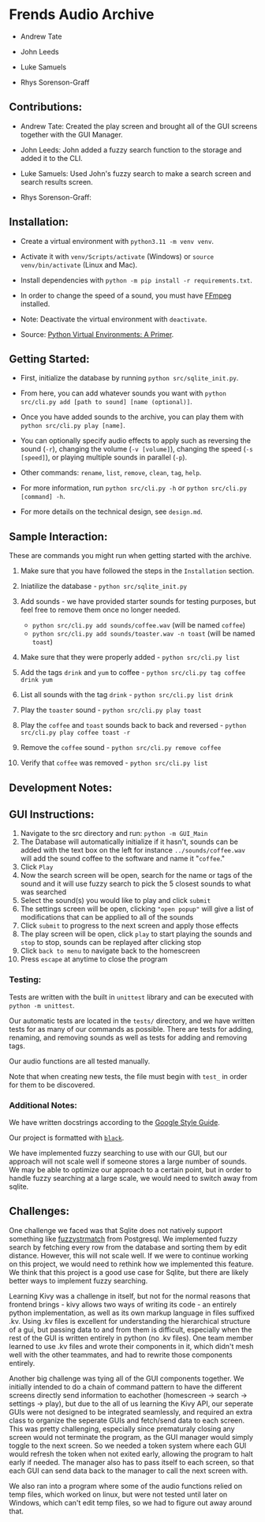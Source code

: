 # Frends Audio Archive

* Andrew Tate

* John Leeds

* Luke Samuels

* Rhys Sorenson-Graff

## Contributions:

* Andrew Tate: Created the play screen and brought all of the GUI screens together with the GUI Manager.

* John Leeds: John added a fuzzy search function to the storage and added it to the CLI.

* Luke Samuels: Used John's fuzzy search to make a search screen and search results screen.

* Rhys Sorenson-Graff:

## Installation:

* Create a virtual environment with `python3.11 -m venv venv`.

* Activate it with `venv/Scripts/activate` (Windows) or `source venv/bin/activate` (Linux and Mac).

* Install dependencies with `python -m pip install -r requirements.txt`.

* In order to change the speed of a sound, you must have [FFmpeg](https://ffmpeg.org/) installed.

* Note: Deactivate the virtual environment with `deactivate`.

* Source: [Python Virtual Environments: A Primer](https://realpython.com/python-virtual-environments-a-primer).

## Getting Started:

* First, initialize the database by running `python src/sqlite_init.py`.

* From here, you can add whatever sounds you want with `python src/cli.py add [path to sound] [name (optional)]`.

* Once you have added sounds to the archive, you can play them with `python src/cli.py play [name]`.

* You can optionally specify audio effects to apply such as reversing the sound (`-r`), changing the volume (`-v [volume]`), changing the speed (`-s [speed]`), or playing multiple sounds in parallel (`-p`).

* Other commands: `rename`, `list`, `remove`, `clean`, `tag`, `help`.

* For more information, run `python src/cli.py -h` or `python src/cli.py [command] -h`.

* For more details on the technical design, see `design.md`.

## Sample Interaction:

These are commands you might run when getting started with the archive.

1. Make sure that you have followed the steps in the `Installation` section.

2. Iniatilize the database - `python src/sqlite_init.py`

3. Add sounds - we have provided starter sounds for testing purposes, but feel free to remove them once no longer needed.
    * `python src/cli.py add sounds/coffee.wav` (will be named `coffee`)
    * `python src/cli.py add sounds/toaster.wav -n toast` (will be named `toast`)

4. Make sure that they were properly added - `python src/cli.py list`

5. Add the tags `drink` and `yum` to coffee - `python src/cli.py tag coffee drink yum`

6. List all sounds with the tag `drink` - `python src/cli.py list drink`

7. Play the `toaster` sound - `python src/cli.py play toast`

8. Play the `coffee` and `toast` sounds back to back and reversed - `python src/cli.py play coffee toast -r`

9. Remove the `coffee` sound - `python src/cli.py remove coffee`

10. Verify that `coffee` was removed - `python src/cli.py list`

## Development Notes:

## GUI Instructions:

1. Navigate to the src directory and run: `python -m GUI_Main`
2. The Database will automatically initialize if it hasn't, sounds can be added with the text box on the left
   for instance `../sounds/coffee.wav` will add the sound coffee to the software and name it "`coffee`."
3. Click `Play`
4. Now the search screen will be open, search for the name or tags of the sound and it will use fuzzy search to
   pick the 5 closest sounds to what was searched
5. Select the sound(s) you would like to play and click `submit`
6. The settings screen will be open, clicking `"open popup"` will give a list of modifications that can be applied
   to all of the sounds
7. Click `submit` to progress to the next screen and apply those effects
8. The play screen will be open, click `play` to start playing the sounds and `stop` to stop, sounds can be replayed after
   clicking stop
9. Click `back to menu` to navigate back to the homescreen
10. Press `escape` at anytime to close the program

### Testing:

Tests are written with the built in `unittest` library and can be executed with `python -m unittest`.

Our automatic tests are located in the `tests/` directory, and we have written tests for as many of our commands as possible.
There are tests for adding, renaming, and removing sounds as well as tests for adding and removing tags.

Our audio functions are all tested manually.

Note that when creating new tests, the file must begin with `test_` in order for them to be discovered.

### Additional Notes:

We have written docstrings according to the [Google Style Guide](https://google.github.io/styleguide/pyguide.html#s3.8-comments-and-docstrings).

Our project is formatted with [`black`](https://black.readthedocs.io/en/stable/).

We have implemented fuzzy searching to use with our GUI, but our approach will not scale well if someone stores a large number of sounds.
We may be able to optimize our approach to a certain point, but in order to handle fuzzy searching at a large scale, we would need to switch away from sqlite.

## Challenges:

One challenge we faced was that Sqlite does not natively support something like [fuzzystrmatch](https://www.postgresql.org/docs/current/fuzzystrmatch.html) from Postgresql.
We implemented fuzzy search by fetching every row from the database and sorting them by edit distance.
However, this will not scale well.
If we were to continue working on this project, we would need to rethink how we implemented this feature.
We think that this project is a good use case for Sqlite, but there are likely better ways to implement fuzzy searching.

Learning Kivy was a challenge in itself, but not for the normal reasons that frontend brings - kivy allows two ways of
writing its code - an entirely python implementation, as well as its own markup language in files suffixed .kv. Using .kv
files is excellent for understanding the hierarchical structure of a gui, but passing data to and from them is difficult,
especially when the rest of the GUI is written entirely in python (no .kv files). One team member learned to use .kv files
and wrote their components in it, which didn't mesh well with the other teammates, and had to rewrite those components entirely.

Another big challenge was tying all of the GUI components together. We initially intended to do a chain of command
pattern to have the different screens directly send information to eachother (homescreen -> search -> settings -> play), but 
due to the all of us learning the Kivy API, our seperate GUIs were not designed to be integrated seamlessly, and required an 
extra class to organize the seperate GUIs and fetch/send data to each screen. This was pretty challenging, especially since 
prematuraly closing any screen would not terminate the program, as the GUI manager would simply toggle to the next screen. So
we needed a token system where each GUI would refresh the token when not exited early, allowing the program to halt early if needed.
The manager also has to pass itself to each screen, so that each GUI can send data back to the manager to call the next screen with. 

We also ran into a program where some of the audio functions relied on temp files, which worked on linux, but were not tested until later on Windows, which can't edit temp files, so we had to figure out away around that. 
